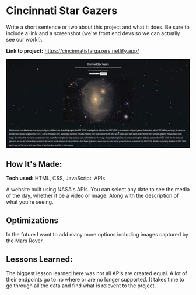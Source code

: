 # Cincinnati Star Gazers # 
Write a short sentence or two about this project and what it does. Be sure to include a link and a screenshot (we're front end devs so we can actually see our work!).

**Link to project:** https://cincinnatistargazers.netlify.app/

![alt tag](https://github.com/AdamRobinsonSE/Cincinnati-Star-Gazers/blob/main/img/screenshot.PNG)

## How It's Made:

**Tech used:** HTML, CSS, JavaScript, APIs

A website built using NASA's APIs. You can select any date to see the media of the day, whether it be a video or image. Along with the description of what you're seeing.

## Optimizations

In the future I want to add many more options including images captured by the Mars Rover.

## Lessons Learned:

The biggest lesson learned here was not all APIs are created equal. A lot of their endpoints go to no where or are no longer supported. It takes time to go through all the data and find what is relevent to the project.
